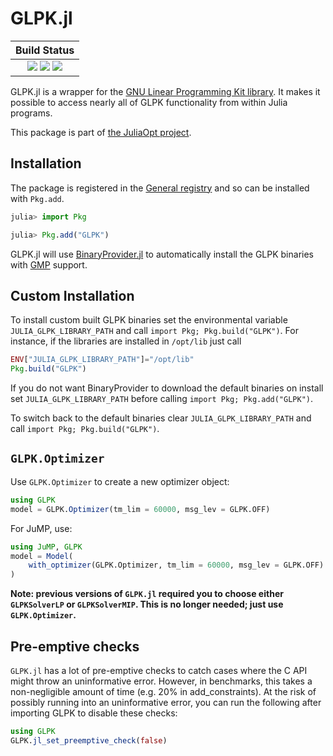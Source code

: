 #  GLPK.jl

| **Build Status**                                                                                    |
|:---------------------------------------------------------------------------------------------------:|
| [![][travis-img]][travis-url] [![][appveyor-img]][appveyor-url] [![][coveralls-img]][coveralls-url] |


GLPK.jl is a wrapper for the [GNU Linear Programming Kit library](http://www.gnu.org/software/glpk).
It makes it possible to access nearly all of GLPK functionality from within Julia programs.

This package is part of [the JuliaOpt project](http://www.juliaopt.org/).

## Installation

The package is registered in the [General registry](https://github.com/JuliaRegistries/General/) and so can be installed with `Pkg.add`.

```julia
julia> import Pkg

julia> Pkg.add("GLPK")
```

GLPK.jl will use [BinaryProvider.jl](https://github.com/JuliaPackaging/BinaryProvider.jl) to automatically install the GLPK binaries with [GMP](https://gmplib.org) support.

## Custom Installation

To install custom built GLPK binaries set the environmental variable `JULIA_GLPK_LIBRARY_PATH` and call `import Pkg; Pkg.build("GLPK")`. For instance, if the libraries are installed in `/opt/lib` just call
```julia
ENV["JULIA_GLPK_LIBRARY_PATH"]="/opt/lib"
Pkg.build("GLPK")
```

If you do not want BinaryProvider to download the default binaries on install set  `JULIA_GLPK_LIBRARY_PATH`  before calling `import Pkg; Pkg.add("GLPK")`.

To switch back to the default binaries clear `JULIA_GLPK_LIBRARY_PATH` and call `import Pkg; Pkg.build("GLPK")`.

## `GLPK.Optimizer`

Use `GLPK.Optimizer` to create a new optimizer object:
```julia
using GLPK
model = GLPK.Optimizer(tm_lim = 60000, msg_lev = GLPK.OFF)
```
For JuMP, use:
```julia
using JuMP, GLPK
model = Model(
    with_optimizer(GLPK.Optimizer, tm_lim = 60000, msg_lev = GLPK.OFF)
)
```

**Note: previous versions of `GLPK.jl` required you to choose either `GLPKSolverLP` or `GLPKSolverMIP`. This is no longer needed; just use `GLPK.Optimizer`.**

## Pre-emptive checks

`GLPK.jl` has a lot of pre-emptive checks to catch cases where the C API might
throw an uninformative error. However, in benchmarks, this takes a
non-negligible amount of time (e.g. 20% in add_constraints). At the risk of
possibly running into an uninformative error, you can run the following after
importing GLPK to disable these checks:
```julia
using GLPK
GLPK.jl_set_preemptive_check(false)
```

[travis-img]: https://api.travis-ci.org/JuliaOpt/GLPK.jl.svg?branch=master
[travis-url]: https://travis-ci.org/JuliaOpt/GLPK.jl

[appveyor-img]: https://ci.appveyor.com/api/projects/status/4t5e2dir3gp7fb6h?svg=true
[appveyor-url]: https://ci.appveyor.com/project/JuliaOpt/glpk-jl

[coveralls-img]: https://img.shields.io/coveralls/JuliaOpt/GLPK.jl.svg
[coveralls-url]: https://coveralls.io/r/JuliaOpt/GLPK.jl
